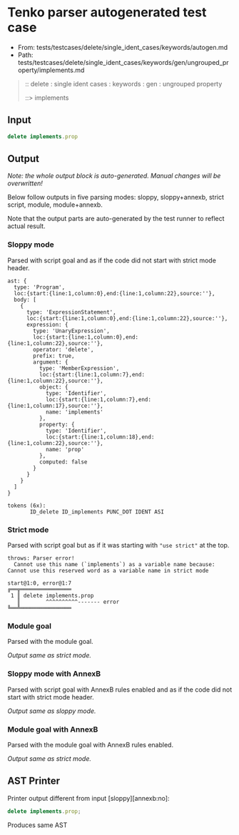 # Tenko parser autogenerated test case

- From: tests/testcases/delete/single_ident_cases/keywords/autogen.md
- Path: tests/testcases/delete/single_ident_cases/keywords/gen/ungrouped_property/implements.md

> :: delete : single ident cases : keywords : gen : ungrouped property
>
> ::> implements

## Input


`````js
delete implements.prop
`````

## Output

_Note: the whole output block is auto-generated. Manual changes will be overwritten!_

Below follow outputs in five parsing modes: sloppy, sloppy+annexb, strict script, module, module+annexb.

Note that the output parts are auto-generated by the test runner to reflect actual result.

### Sloppy mode

Parsed with script goal and as if the code did not start with strict mode header.

`````
ast: {
  type: 'Program',
  loc:{start:{line:1,column:0},end:{line:1,column:22},source:''},
  body: [
    {
      type: 'ExpressionStatement',
      loc:{start:{line:1,column:0},end:{line:1,column:22},source:''},
      expression: {
        type: 'UnaryExpression',
        loc:{start:{line:1,column:0},end:{line:1,column:22},source:''},
        operator: 'delete',
        prefix: true,
        argument: {
          type: 'MemberExpression',
          loc:{start:{line:1,column:7},end:{line:1,column:22},source:''},
          object: {
            type: 'Identifier',
            loc:{start:{line:1,column:7},end:{line:1,column:17},source:''},
            name: 'implements'
          },
          property: {
            type: 'Identifier',
            loc:{start:{line:1,column:18},end:{line:1,column:22},source:''},
            name: 'prop'
          },
          computed: false
        }
      }
    }
  ]
}

tokens (6x):
       ID_delete ID_implements PUNC_DOT IDENT ASI
`````

### Strict mode

Parsed with script goal but as if it was starting with `"use strict"` at the top.

`````
throws: Parser error!
  Cannot use this name (`implements`) as a variable name because: Cannot use this reserved word as a variable name in strict mode

start@1:0, error@1:7
╔══╦════════════════
 1 ║ delete implements.prop
   ║        ^^^^^^^^^^------- error
╚══╩════════════════

`````

### Module goal

Parsed with the module goal.

_Output same as strict mode._

### Sloppy mode with AnnexB

Parsed with script goal with AnnexB rules enabled and as if the code did not start with strict mode header.

_Output same as sloppy mode._

### Module goal with AnnexB

Parsed with the module goal with AnnexB rules enabled.

_Output same as strict mode._

## AST Printer

Printer output different from input [sloppy][annexb:no]:

````js
delete implements.prop;
````

Produces same AST
